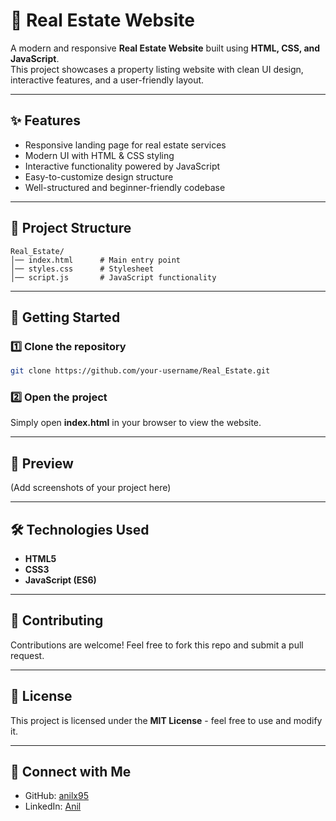 # 🏡 Real Estate Website

A modern and responsive **Real Estate Website** built using **HTML, CSS, and JavaScript**.  
This project showcases a property listing website with clean UI design, interactive features, and a user-friendly layout.

---

## ✨ Features
- Responsive landing page for real estate services
- Modern UI with HTML & CSS styling
- Interactive functionality powered by JavaScript
- Easy-to-customize design structure
- Well-structured and beginner-friendly codebase

---

## 📂 Project Structure
```
Real_Estate/
│── index.html      # Main entry point
│── styles.css      # Stylesheet
│── script.js       # JavaScript functionality
```

---

## 🚀 Getting Started

### 1️⃣ Clone the repository
```bash
git clone https://github.com/your-username/Real_Estate.git
```

### 2️⃣ Open the project
Simply open **index.html** in your browser to view the website.

---

## 📸 Preview
(Add screenshots of your project here)

---

## 🛠️ Technologies Used
- **HTML5**
- **CSS3**
- **JavaScript (ES6)**

---

## 🤝 Contributing
Contributions are welcome! Feel free to fork this repo and submit a pull request.

---

## 📜 License
This project is licensed under the **MIT License** - feel free to use and modify it.

---

## 🔗 Connect with Me
- GitHub: [anilx95](https://github.com/anilx95)
- LinkedIn: [Anil](www.linkedin.com/in/anilanugurthi)

